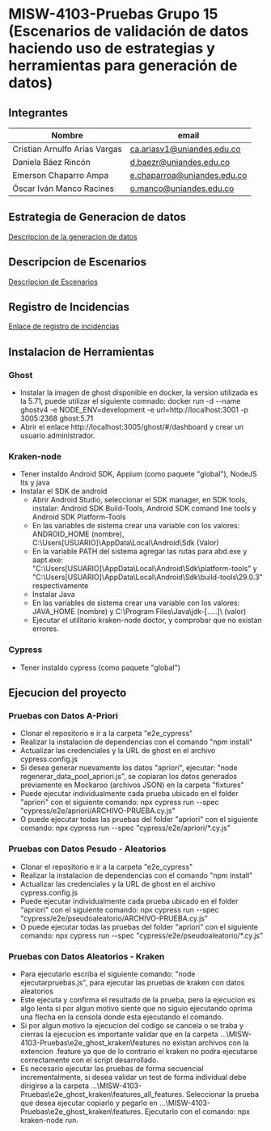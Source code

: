 # MISW-4103-Pruebas Grupo 15 (Escenarios de validación de datos haciendo uso de estrategias y herramientas para generación de datos)
## Integrantes
| Nombre | email |
| --------- | --------- |
| Cristian Arnulfo Arias Vargas | ca.ariasv1@uniandes.edu.co |
| Daniela Báez Rincón | d.baezr@uniandes.edu.co |
| Emerson Chaparro Ampa | e.chaparroa@uniandes.edu.co |
| Óscar Iván Manco Racines | o.manco@uniandes.edu.co |

## Estrategia de Generacion de datos
[Descripcion de la generacion de datos](https://github.com/CristianAAV/MISW-4103-Pruebas--GHOST-5.71/wiki/Descripcion-de-la-Generacion-de-datos(Semana-7))
## Descripcion de Escenarios
[Descripcion de Escenarios](https://github.com/CristianAAV/MISW-4103-Pruebas--GHOST-5.71/wiki/Descripcion-de-Escenarios(Semana-7))
## Registro de Incidencias 
[Enlace de registro de incidencias](https://github.com/CristianAAV/MISW-4103-Pruebas--GHOST-5.71/issues)
## Instalacion de Herramientas
### Ghost
* Instalar la imagen de ghost disponible en docker, la version utilizada es la 5.71, puede utilizar el siguiente comnado: 
docker run -d --name ghostv4 -e NODE_ENV=development -e url=http://localhost:3001 -p 3005:2368 ghost:5.71
* Abrir el enlace http://localhost:3005/ghost/#/dashboard y crear un usuario administrador.


### Kraken-node
* Tener instaldo Android SDK, Appium (como paquete "global"), NodeJS lts y java
* Instalar el SDK de android
    * Abrir Android Studio, seleccionar el SDK manager, en SDK tools, instalar: Android SDK Build-Tools, Android SDK comand line tools y Android SDK Platform-Tools
    * En las variables de sistema crear una variable con los valores:	ANDROID_HOME (nombre), C:\Users\[USUARIO]\AppData\Local\Android\Sdk (Valor)
    * En la variable PATH del sistema agregar las rutas para abd.exe y aapt.exe: "C:\Users\[USUARIO]\AppData\Local\Android\Sdk\platform-tools" y "C:\Users\[USUARIO]\AppData\Local\Android\Sdk\build-tools\29.0.3" respectivamente
    * Instalar Java
    * En las variables de sistema crear una variable con los valores: JAVA_HOME (nombre) y C:\Program Files\Java\jdk-[.....]\ (valor)
    * Ejecutar el utilitario kraken-node doctor, y comprobar que no existan errores.

### Cypress
* Tener instaldo cypress (como paquete "global")

## Ejecucion del proyecto
### Pruebas con Datos A-Priori
* Clonar el repositorio e ir a la carpeta "e2e_cypress"
* Realizar la instalacion de dependencias con el comando "npm install"
* Actualizar las credenciales y la URL de ghost en el archivo cypress.config.js
* Si desea generar nuevamente los datos "apriori", ejecutar: "node regenerar_data_pool_apriori.js", se copiaran los datos generados previamente en Mockaroo (archivos JSON) en la carpeta "fixtures"
* Puede ejecutar individualmente cada prueba ubicado en el folder "apriori" con el siguiente comando: npx cypress run --spec "cypress/e2e/apriori/ARCHIVO-PRUEBA.cy.js"
* O puede ejecutar todas las pruebas del folder "apriori" con el siguiente comando: npx cypress run --spec "cypress/e2e/apriori/*.cy.js"

### Pruebas con Datos Pesudo - Aleatorios 
* Clonar el repositorio e ir a la carpeta "e2e_cypress"
* Realizar la instalacion de dependencias con el comando "npm install"
* Actualizar las credenciales y la URL de ghost en el archivo cypress.config.js
* Puede ejecutar individualmente cada prueba ubicado en el folder "apriori" con el siguiente comando: npx cypress run --spec "cypress/e2e/pseudoaleatorio/ARCHIVO-PRUEBA.cy.js"
* O puede ejecutar todas las pruebas del folder "apriori" con el siguiente comando: npx cypress run --spec "cypress/e2e/pseudoaleatorio/*.cy.js"

### Pruebas con Datos Aleatorios - Kraken
* Para ejecutarlo escriba el siguiente comando: "node ejecutarpruebas.js", para ejecutar las pruebas de kraken con datos aleatorios
* Este ejecuta y confirma el resultado de la prueba, pero la ejecucion es algo lenta si por algun motivo siente que no siguio ejecutando oprima una flecha en la consola donde esta ejecutando el comando.
* Si por algun motivo la ejecucion del codigo se cancela o se traba y cierras la ejecucion es importante validar que en la carpeta ...\MISW-4103-Pruebas\e2e_ghost_kraken\features no existan archivos con la extencion .feature ya que de lo contrario el kraken no podra ejecutarse correctamente con el script desarrollado.
* Es necesario ejecutar las pruebas de forma secuencial incrementalmente, si desea validar un test de forma individual debe dirigirse a la carpeta ...\MISW-4103-Pruebas\e2e_ghost_kraken\features\_all_features. Seleccionar la prueba que desea ejecutar copiarlo y pegarlo en ...\MISW-4103-Pruebas\e2e_ghost_kraken\features. Ejecutarlo con el comando: npx kraken-node run.
